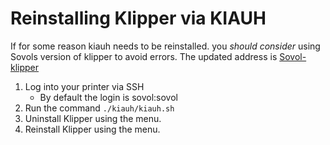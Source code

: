 # Reinstalling Klipper via KIAUH

If for some reason kiauh needs to be reinstalled. you *should consider* using Sovols version of klipper to avoid errors. The updated address is [Sovol-klipper](https://github.com/Sovol3d/klipper)



1. Log into your printer via SSH
    * By default the login is sovol:sovol
2. Run the command `./kiauh/kiauh.sh`
3. Uninstall Klipper using the menu.
4. Reinstall Klipper using the menu.

<!-- THis could be worded much better but i dont feel like taking photos tonight -->

<!-- > - input Perform action: 3 and Remove klipper
> - back and install klipper -->
